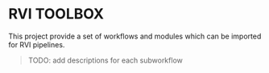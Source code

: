 # RVI TOOLBOX

This project provide a set of workflows and modules which can be imported for RVI pipelines.

> TODO: add descriptions for each subworkflow 